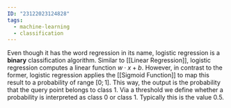 ```yaml
---
ID: "23122023124828"
tags:
  - machine-learning
  - classification
---
```

Even though it has the word regression in its name, logistic regression is a **binary** classification algorithm. Similar to [[Linear Regression]], logistic regression computes a linear function $w\cdot x + b$. However, in contrast to the former, logistic regression applies the [[Sigmoid Function]] to map this result to a probability of range $[0;1]$. This way, the output is the probability that the query point belongs to class $1$. Via a threshold we define whether a probability is interpreted as class $0$ or class $1$. Typically this is the value $0.5$.